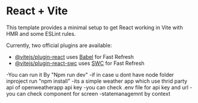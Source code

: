 # React + Vite

This template provides a minimal setup to get React working in Vite with HMR and some ESLint rules.

Currently, two official plugins are available:

- [@vitejs/plugin-react](https://github.com/vitejs/vite-plugin-react/blob/main/packages/plugin-react/README.md) uses [Babel](https://babeljs.io/) for Fast Refresh
- [@vitejs/plugin-react-swc](https://github.com/vitejs/vite-plugin-react-swc) uses [SWC](https://swc.rs/) for Fast Refresh

-You can run it By "Npm run dev"
-if in case u dont have node folder inproject run "npm install"
-its a simple weather app which use thrid party api of openweatherapp api key
-you can check .env file for api key and url
-you can check component for screen 
-statemanagemnt by context
